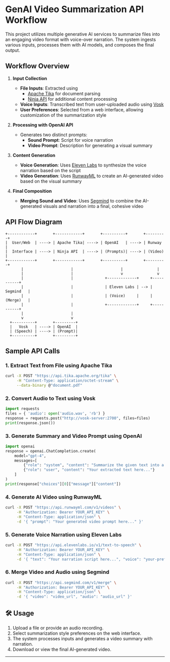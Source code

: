 # GenAI Video Summarization API Workflow

This project utilizes multiple generative AI services to summarize files into an engaging video format with voice-over narration. The system ingests various inputs, processes them with AI models, and composes the final output.

## Workflow Overview

1. **Input Collection**

   - **File Inputs**: Extracted using
      - [Apache Tika](https://tika.apache.org/) for document parsing
      - [Ninja API](https://www.ninjaapi.com/) for additional content processing
   - **Voice Inputs**: Transcribed text from user-uploaded audio using [Vosk](https://alphacephei.com/vosk/)
   - **User Preferences**: Selected from a web interface, allowing customization of the summarization style

2. **Processing with OpenAI API**

   - Generates two distinct prompts:
      - **Sound Prompt**: Script for voice narration
      - **Video Prompt**: Description for generating a visual summary

3. **Content Generation**

   - **Voice Generation**: Uses [Eleven Labs](https://elevenlabs.io/) to synthesize the voice narration based on the script
   - **Video Generation**: Uses [RunwayML](https://runwayml.com/) to create an AI-generated video based on the visual summary

4. **Final Composition**

   - **Merging Sound and Video**: Uses [Segmind](https://segmind.com/) to combine the AI-generated visuals and narration into a final, cohesive video

## API Flow Diagram

```plaintext
+------------+       +------------+       +----------+       +---------+
|  User/Web  | ----> | Apache Tika| ----> | OpenAI   | ----> | Runway   |
|  Interface | ----> | Ninja API  | ----> | (Prompts)| ----> | (Video)  |
+------------+       +------------+       +----------+       +---------+
       |                     |                     |               |
       |                     |                     v               v
       |                     |              +-------------+     +-----------+
       |                     |              | Eleven Labs | --> | Segmind   |
       |                     |              | (Voice)     |     | (Merge)   |
       |                     |              +-------------+     +-----------+
       |                     |
       v                     v
  +----------+       +---------+
  |   Vosk   | ----> | OpenAI  |
  | (Speech) | ----> | (Prompt)|
  +----------+       +---------+
```

## Sample API Calls

### 1. Extract Text from File using Apache Tika

```sh
curl -X POST "https://api.tika.apache.org/tika" \
     -H "Content-Type: application/octet-stream" \
     --data-binary @"document.pdf"
```

### 2. Convert Audio to Text using Vosk

```python
import requests
files = { 'audio': open('audio.wav', 'rb') }
response = requests.post("http://vosk-server:2700", files=files)
print(response.json())
```

### 3. Generate Summary and Video Prompt using OpenAI

```python
import openai
response = openai.ChatCompletion.create(
    model="gpt-4",
    messages=[
        {"role": "system", "content": "Summarize the given text into a concise script."},
        {"role": "user", "content": "Your extracted text here..."}
    ]
)
print(response["choices"][0]["message"]["content"])
```

### 4. Generate AI Video using RunwayML

```sh
curl -X POST "https://api.runwayml.com/v1/videos" \
     -H "Authorization: Bearer YOUR_API_KEY" \
     -H "Content-Type: application/json" \
     -d '{ "prompt": "Your generated video prompt here..." }'
```

### 5. Generate Voice Narration using Eleven Labs

```sh
curl -X POST "https://api.elevenlabs.io/v1/text-to-speech" \
     -H "Authorization: Bearer YOUR_API_KEY" \
     -H "Content-Type: application/json" \
     -d '{ "text": "Your narration script here...", "voice": "your-preferred-voice" }'
```

### 6. Merge Video and Audio using Segmind

```sh
curl -X POST "https://api.segmind.com/v1/merge" \
     -H "Authorization: Bearer YOUR_API_KEY" \
     -H "Content-Type: application/json" \
     -d '{ "video": "video_url", "audio": "audio_url" }'
```

## 🛠️ Usage

1. Upload a file or provide an audio recording.
2. Select summarization style preferences on the web interface.
3. The system processes inputs and generates a video summary with narration.
4. Download or view the final AI-generated video.

---

